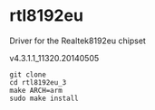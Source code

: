 # rtl8192eu
Driver for the Realtek8192eu chipset

v4.3.1.1_11320.20140505
```
git clone
cd rtl8192eu_3
make ARCH=arm
sudo make install
```
